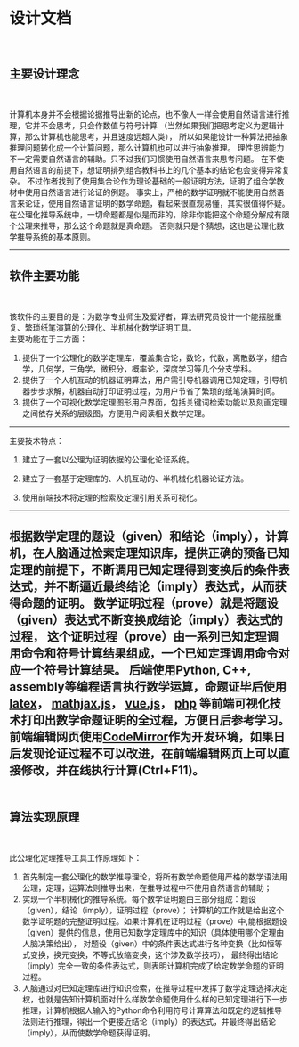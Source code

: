# 设计文档
  <br>
  
## 主要设计理念
  <br>
  
计算机本身并不会根据论据推导出新的论点，也不像人一样会使用自然语言进行推理，它并不会思考，只会作数值与符号计算
（当然如果我们把思考定义为逻辑计算，那么计算机也能思考，并且速度远超人类），
所以如果能设计一种算法把抽象推理问题转化成一个计算问题，那么计算机也可以进行抽象推理。
理性思辨能力不一定需要自然语言的辅助。只不过我们习惯使用自然语言来思考问题。
在不使用自然语言的前提下，想证明排列组合教科书上的几个基本的结论也会变得异常复杂。
不过作者找到了使用集合论作为理论基础的一般证明方法，证明了组合学教材中使用自然语言进行论证的例题。
事实上，严格的数学证明就不能使用自然语言来论证，使用自然语言证明的数学命题，看起来很直观易懂，其实很值得怀疑。
在公理化推导系统中，一切命题都是似是而非的，除非你能把这个命题分解成有限个公理来推导，那么这个命题就是真命题。
否则就只是个猜想，这也是公理化数学推导系统的基本原则。

------

## 软件主要功能
  <br>

该软件的主要目的是：为数学专业师生及爱好者，算法研究员设计一个能摆脱重复、繁琐纸笔演算的公理化、半机械化数学证明工具。<br>
主要功能在于三方面：

1. 提供了一个公理化的数学定理库，覆盖集合论，数论，代数，离散数学，组合学，几何学，三角学，微积分，概率论，深度学习等几个分支学科。
2. 提供了一个人机互动的机器证明算法，用户需引导机器调用已知定理，引导机器步步求解，机器自动打印证明过程，为用户节省了繁琐的纸笔演算时间。
3. 提供了一个可视化数学定理图形用户界面，包括关键词检索功能以及刻画定理之间依存关系的层级图，方便用户阅读相关数学定理。

-------
主要技术特点：

1. 建立了一套以公理为证明依据的公理化论证系统。

2. 建立了一套基于定理库的、人机互动的、半机械化机器论证方法。

3. 使用前端技术将定理的检索及定理引用关系可视化。

-------
根据数学定理的题设（given）和结论（imply），计算机，在人脑通过检索定理知识库，提供正确的预备已知定理的前提下，不断调用已知定理得到变换后的条件表达式，并不断逼近最终结论（imply）表达式，从而获得命题的证明。
数学证明过程（prove）就是将题设（given）表达式不断变换成结论（imply）表达式的过程，
这个证明过程（prove）由一系列已知定理调用命令和符号计算结果组成，一个已知定理调用命令对应一个符号计算结果。
后端使用Python, C++, assembly等编程语言执行数学运算，命题证毕后使用
[latex](https://www.latex-project.org/)，
[mathjax.js](https://www.mathjax.org/)，
[vue.js](https://v3.vuejs.org)，
[php](https://www.php.net)
等前端可视化技术打印出数学命题证明的全过程，方便日后参考学习。前端编辑网页使用[CodeMirror](https://codemirror.net/)作为开发环境，如果日后发现论证过程不可以改进，在前端编辑网页上可以直接修改，并在线执行计算(Ctrl+F11)。
<br><br>
------

## 算法实现原理
  <br>

此公理化定理推导工具工作原理如下：
1. 首先制定一套公理化的数学推导理论，将所有数学命题使用严格的数学语法用公理，定理，运算法则推导出来，在推导过程中不使用自然语言的辅助；
2. 实现一个半机械化的推导系统。每个数学证明题由三部分组成：题设（given），结论（imply），证明过程（prove）；
计算机的工作就是给出这个数学证明题的完整证明过程。如果计算机在证明过程（prove）中,能根据题设（given）提供的信息，使用已知数学定理库中的知识（具体使用哪个定理由人脑决策给出），
对题设（given）中的条件表达式进行各种变换（比如恒等式变换，换元变换，不等式放缩变换，这个涉及数学技巧），
最终得出结论（imply）完全一致的条件表达式，则表明计算机完成了给定数学命题的证明过程。
3. 人脑通过对已知定理库进行知识检索，在推导过程中发挥了数学定理选择决定权，也就是告知计算机面对什么样数学命题使用什么样的已知定理进行下一步推理，计算机根据人输入的Python命令利用符号计算算法和既定的逻辑推导法则进行推理，得出一个更接近结论（imply）的表达式，并最终得出结论（imply），从而使数学命题获得证明。
